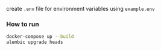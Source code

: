 create `.env` file for environment variables using `example.env`

### How to run
~~~bash
docker-compose up --build
alembic upgrade heads
~~~
